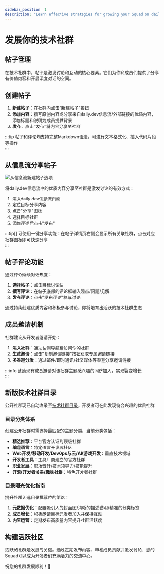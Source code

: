 ```yaml
---
sidebar_position: 1
description: "Learn effective strategies for growing your Squad on daily.dev, including post management, inviting members, and transitioning to Public status."
---
```


# 发展你的技术社群

## 帖子管理

在技术社群中，帖子是激发讨论和互动的核心要素。它们为你和成员们提供了分享有价值内容和开启深度对话的空间。

## 创建帖子

1. **新建帖子**：在社群内点击"新建帖子"按钮  
2. **添加内容**：撰写原创内容或分享来自daily.dev信息流/外部链接的优质内容，添加标题和说明为成员提供背景  
3. **发布**：点击"发布"将内容分享至社群

:::tip
帖子和评论均支持完整Markdown语法，可进行文本格式化、插入代码片段等操作  
:::

## 从信息流分享帖子

![从信息流新建帖子选项](https://daily-now-res.cloudinary.com/image/upload/v1690470252/docs/Update%20July%202023/Post_to_Squads_from_your_feed_.png)

将daily.dev信息流中的优质内容分享至社群是激发讨论的有效方式：

1. 进入daily.dev信息流页面  
2. 定位目标分享内容  
3. 点击"分享"图标  
4. 选择目标社群  
5. 添加评述后点击"发布"

:::tip[]
可使用一键分享功能：在帖子详情页右侧会显示所有关联社群，点击对应社群图标即可快速分享  
:::

## 帖子评论功能

通过评论延续对话热度：

1. **选择帖子**：点击目标讨论帖  
2. **撰写评论**：在帖子底部的评论框输入观点/问题/见解  
3. **发布评论**：点击"发布评论"参与讨论

通过持续创建优质内容和积极参与讨论，你将培育出活跃的技术社群生态

## 成员邀请机制

社群建设从开发者邀请开始：

1. **进入社群**：通过左侧导航栏访问你的社群  
2. **生成邀请**：点击"复制邀请链接"按钮获取专属邀请链接  
3. **多渠道分发**：通过邮件/即时通讯/社交媒体等渠道分享邀请链接

:::info
鼓励现有成员邀请对该社群主题感兴趣的同侪加入，实现裂变增长  
:::

## 新版技术社群目录

公开社群现已自动收录至[技术社群目录](https://app.daily.dev/squads)，开发者可在此发现符合兴趣的优质社群

### 目录分类体系

创建公开社群时需选择最匹配的主题分类，当前分类包括：

- **精选推荐**：平台官方认证的顶级社群  
- **编程语言**：特定语言开发者社区  
- **Web开发/移动开发/DevOps与云/AI/游戏开发**：垂直技术领域  
- **开发者工具**：工具厂商建立的官方社群  
- **职业发展**：职场晋升/技术领导力/技能提升  
- **开源/开发者关系/趣味社群**：特色开发者社群

### 目录曝光优化指南

提升社群入选目录推荐位的策略：

1. **元数据优化**：配置吸引人的封面图/清晰的描述说明/精准的分类标签  
2. **成员增长**：积极邀请目标开发者加入并保持互动  
3. **内容运营**：定期发布高质量内容提升社群活跃度

## 构建活跃社区

活跃的社群是发展的关键。通过定期发布内容、审核成员贡献并激发讨论，您的Squad可以成为开发者们充满活力的交流中心。

祝您的社群发展顺利！🚀
